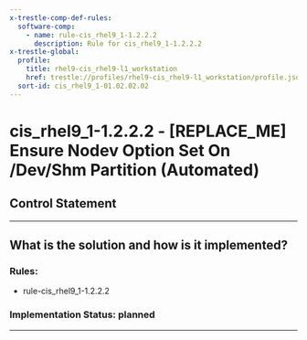 ```yaml
---
x-trestle-comp-def-rules:
  software-comp:
    - name: rule-cis_rhel9_1-1.2.2.2
      description: Rule for cis_rhel9_1-1.2.2.2
x-trestle-global:
  profile:
    title: rhel9-cis_rhel9-l1_workstation
    href: trestle://profiles/rhel9-cis_rhel9-l1_workstation/profile.json
  sort-id: cis_rhel9_1-01.02.02.02
---
```


# cis_rhel9_1-1.2.2.2 - \[REPLACE_ME\] Ensure Nodev Option Set On /Dev/Shm Partition (Automated)

## Control Statement

______________________________________________________________________

## What is the solution and how is it implemented?

<!-- For implementation status enter one of: implemented, partial, planned, alternative, not-applicable -->

<!-- Note that the list of rules under ### Rules: is read-only and changes will not be captured after assembly to JSON -->

<!-- Add control implementation description here for control: cis_rhel9_1-1.2.2.2 -->

### Rules:

  - rule-cis_rhel9_1-1.2.2.2

### Implementation Status: planned

______________________________________________________________________
